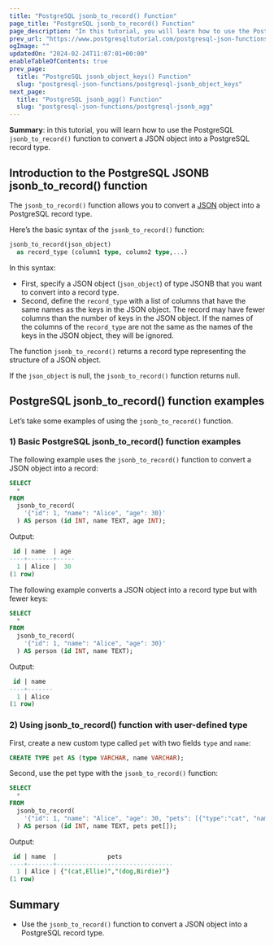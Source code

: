 ```yaml
---
title: "PostgreSQL jsonb_to_record() Function"
page_title: "PostgreSQL jsonb_to_record() Function"
page_description: "In this tutorial, you will learn how to use the PostgreSQL jsonb_to_record() function to convert a JSON object into a PostgreSQL record type."
prev_url: "https://www.postgresqltutorial.com/postgresql-json-functions/postgresql-jsonb_to_record/"
ogImage: ""
updatedOn: "2024-02-24T11:07:01+00:00"
enableTableOfContents: true
prev_page: 
  title: "PostgreSQL jsonb_object_keys() Function"
  slug: "postgresql-json-functions/postgresql-jsonb_object_keys"
next_page: 
  title: "PostgreSQL jsonb_agg() Function"
  slug: "postgresql-json-functions/postgresql-jsonb_agg"
---
```





**Summary**: in this tutorial, you will learn how to use the PostgreSQL `jsonb_to_record()` function to convert a JSON object into a PostgreSQL record type.


## Introduction to the PostgreSQL JSONB jsonb\_to\_record() function

The `jsonb_to_record()` function allows you to convert a [JSON](../postgresql-tutorial/postgresql-json) object into a PostgreSQL record type.

Here’s the basic syntax of the `jsonb_to_record()` function:


```sql
jsonb_to_record(json_object) 
  as record_type (column1 type, column2 type,...)
```
In this syntax:

* First, specify a JSON object (`json_object`) of type JSONB that you want to convert into a record type.
* Second, define the `record_type` with a list of columns that have the same names as the keys in the JSON object. The record may have fewer columns than the number of keys in the JSON object. If the names of the columns of the `record_type` are not the same as the names of the keys in the JSON object, they will be ignored.

The function `jsonb_to_record()` returns a record type representing the structure of a JSON object.

If the `json_object` is null, the `jsonb_to_record()` function returns null.


## PostgreSQL jsonb\_to\_record() function examples

Let’s take some examples of using the `jsonb_to_record()` function.


### 1\) Basic PostgreSQL jsonb\_to\_record() function examples

The following example uses the `jsonb_to_record()` function to convert a JSON object into a record:


```sql
SELECT 
  * 
FROM 
  jsonb_to_record(
    '{"id": 1, "name": "Alice", "age": 30}'
  ) AS person (id INT, name TEXT, age INT);
```
Output:


```sql
 id | name  | age
----+-------+-----
  1 | Alice |  30
(1 row)
```
The following example converts a JSON object into a record type but with fewer keys:


```sql
SELECT 
  * 
FROM 
  jsonb_to_record(
    '{"id": 1, "name": "Alice", "age": 30}'
  ) AS person (id INT, name TEXT);
```
Output:


```sql
 id | name
----+-------
  1 | Alice
(1 row)
```

### 2\) Using jsonb\_to\_record() function with user\-defined type

First, create a new custom type called `pet` with two fields `type` and `name`:


```sql
CREATE TYPE pet AS (type VARCHAR, name VARCHAR);
```
Second, use the pet type with the `jsonb_to_record()` function:


```sql
SELECT 
  * 
FROM 
  jsonb_to_record(
    '{"id": 1, "name": "Alice", "age": 30, "pets": [{"type":"cat", "name": "Ellie"}, {"type":"dog", "name": "Birdie"}]}'
  ) AS person (id INT, name TEXT, pets pet[]);
```
Output:


```sql
 id | name  |              pets
----+-------+--------------------------------
  1 | Alice | {"(cat,Ellie)","(dog,Birdie)"}
(1 row)
```

## Summary

* Use the `jsonb_to_record()` function to convert a JSON object into a PostgreSQL record type.


